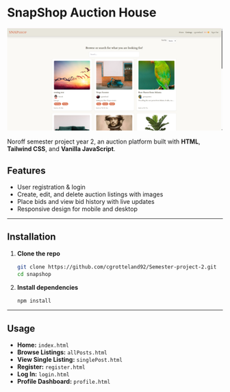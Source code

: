 # SnapShop Auction House

![Project Screenshot](assets/images/screenshot1.png)

Noroff semester project year 2, an auction platform built with **HTML**, **Tailwind CSS**, and **Vanilla JavaScript**.

## Features

- User registration & login
- Create, edit, and delete auction listings with images
- Place bids and view bid history with live updates
- Responsive design for mobile and desktop

---

## Installation

1. **Clone the repo**

   ```bash
   git clone https://github.com/cgrotteland92/Semester-project-2.git
   cd snapshop
   ```

2. **Install dependencies**

   ```bash
   npm install
   ```

---

## Usage

- **Home:** `index.html`
- **Browse Listings:** `allPosts.html`
- **View Single Listing:** `singlePost.html`
- **Register:** `register.html`
- **Log In:** `login.html`
- **Profile Dashboard:** `profile.html`
